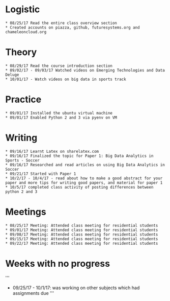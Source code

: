 
# Logistic

```
* 08/25/17 Read the entire class overview section
* Created accounts on piazza, github, futuresystems.org and chameleoncloud.org
```

# Theory

```
* 08/29/17 Read the course introduction section
* 09/02/17 - 09/03/17 Watched videos on Emerging Technologies and Data Deluge
* 10/01/17 - Watch videos on big data in sports track
 ```
   
# Practice

```
* 09/01/17 Installed the ubuntu virtual machine
* 09/01/17 Enabled Python 2 and 3 via pyenv on VM
```

# Writing

```
* 09/16/17 Learnt Latex on sharelatex.com
* 09/16/17 Finalized the topic for Paper 1: Big Data Analytics in Sports - Soccer
* 09/16/17 Researched and read articles on using Big Data Analytics in Soccer
* 09/21/17 Started with Paper 1
* 10/2/17 - 10/4/17 - read about how to make a good abstract for your paper and more tips for writing good papers, and material for paper 1
* 10/5/17 completed class activity of posting differences between python 2 and 3
```
# Meetings

```
* 08/25/17 Meeting: Attended class meeting for residential students
* 09/01/17 Meeting: Attended class meeting for residential students
* 09/08/17 Meeting: Attended class meeting for residential students
* 09/15/17 Meeting: Attended class meeting for residential students
* 09/22/17 Meeting: Attended class meeting for residential students
```

# Weeks with no progress

'''
* 09/25/17 - 10/1/17: was working on other subjects which had assignments due
'''




